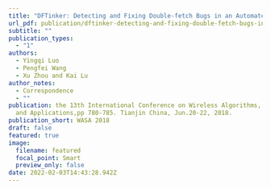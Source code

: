 ```yaml
---
title: "DFTinker: Detecting and Fixing Double-fetch Bugs in an Automated Way"
url_pdf: publication/dftinker-detecting-and-fixing-double-fetch-bugs-in-an-automated-way/Final_version.pdf
subtitle: ""
publication_types:
  - "1"
authors:
  - Yingqi Luo
  - Pengfei Wang
  - Xu Zhou and Kai Lu
author_notes:
  - Correspondence
  - ""
publication: the 13th International Conference on Wireless Algorithms, Systems,
  and Applications,pp 780-785. Tianjin China, Jun.20-22, 2018.
publication_short: WASA 2018
draft: false
featured: true
image:
  filename: featured
  focal_point: Smart
  preview_only: false
date: 2022-02-03T14:43:28.942Z
---
```

